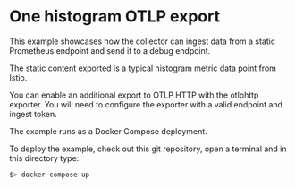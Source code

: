 # One histogram OTLP export

This example showcases how the collector can ingest data from a static Prometheus endpoint and send it to a debug endpoint.

The static content exported is a typical histogram metric data point from Istio.

You can enable an additional export to OTLP HTTP with the otlphttp exporter. You will need to configure the exporter with a valid endpoint and ingest token.

The example runs as a Docker Compose deployment. 

To deploy the example, check out this git repository, open a terminal and in this directory type:
```bash
$> docker-compose up
```